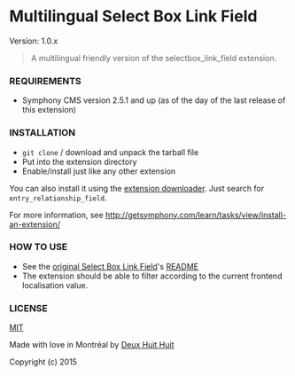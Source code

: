 # Multilingual Select Box Link Field

Version: 1.0.x

> A multilingual friendly version of the selectbox_link_field extension.

### REQUIREMENTS ###

- Symphony CMS version 2.5.1 and up (as of the day of the last release of this extension)

### INSTALLATION ###

- `git clone` / download and unpack the tarball file
- Put into the extension directory
- Enable/install just like any other extension

You can also install it using the [extension downloader](http://symphonyextensions.com/extensions/extension_downloader/).
Just search for `entry_relationship_field`.

For more information, see <http://getsymphony.com/learn/tasks/view/install-an-extension/>

### HOW TO USE ###

- See the [original Select Box Link Field](https://github.com/symphonycms/selectbox_link_field)'s [README](https://github.com/symphonycms/selectbox_link_field/blob/master/README.md)
- The extension should be able to filter according to the current frontend localisation value.

### LICENSE ###

[MIT](http://deuxhuithuit.mit-license.org)

Made with love in Montréal by [Deux Huit Huit](https://deuxhuithuit.com)

Copyright (c) 2015
